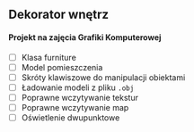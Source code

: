 ## Dekorator wnętrz

#### Projekt na zajęcia Grafiki Komputerowej

- [ ] Klasa furniture
- [ ] Model pomieszczenia
- [ ] Skróty klawiszowe do manipulacji obiektami
- [ ] Ładowanie modeli z pliku `.obj`
- [ ] Poprawne wczytywanie tekstur
- [ ] Poprawne wczytywanie map
- [ ] Oświetlenie dwupunktowe 